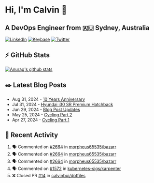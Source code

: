 # Hi, I'm Calvin 🍭
## A DevOps Engineer from 🇦🇺 Sydney, Australia</h3>

[![LinkedIn](https://img.shields.io/badge/-c–bui-0077B5?style=flat-square&labelColor=0077B5&logo=LinkedIn&logoColor=white)](https://www.linkedin.com/in/c-bui/)
[![Keybase](https://img.shields.io/badge/-calvinbui-ff6f21?style=flat-square&labelColor=ff6f21&logo=Keybase&logoColor=white)](https://keybase.io/calvinbui)
[![Twitter](https://img.shields.io/badge/-ASAPCalvin-1DA1F2?style=flat-square&labelColor=1DA1F2&logo=Twitter&logoColor=white)](https://twitter.com/ASAPCalvin)

<!-- https://github.com/rishavanand/github-profilinator -->
## ⚡ GitHub Stats
[![Anurag's github stats](https://github-readme-stats.vercel.app/api?username=calvinbui&count_private=true&hide_title=true)](https://github.com/anuraghazra/github-readme-stats)

<!-- https://github.com/gautamkrishnar/blog-post-workflow -->
## ✒️ Latest Blog Posts

<!-- BLOG-POST-LIST:START -->
- Aug 31, 2024 - [10 Years Anniversary](https://calvin.me/10-years-anniversary)
- Jul 31, 2024 - [Hyundai i30 SR Premium Hatchback](https://calvin.me/hyundai-i30-sr-premium-hatchback)
- Jun 29, 2024 - [Blog Post Updates](https://calvin.me/blog-post-updates)
- May 25, 2024 - [Cycling Part 2](https://calvin.me/cycling-part-2)
- Apr 27, 2024 - [Cycling Part 1](https://calvin.me/cycling-part-1)

<!-- BLOG-POST-LIST:END -->

## 🏃‍ Recent Activity

<!--START_SECTION:activity-->
1. 🗣 Commented on [#2664](https://github.com/morpheus65535/bazarr/issues/2664#issuecomment-2359623954) in [morpheus65535/bazarr](https://github.com/morpheus65535/bazarr)
2. 🗣 Commented on [#2664](https://github.com/morpheus65535/bazarr/issues/2664#issuecomment-2355819558) in [morpheus65535/bazarr](https://github.com/morpheus65535/bazarr)
3. 🗣 Commented on [#2664](https://github.com/morpheus65535/bazarr/issues/2664#issuecomment-2354202935) in [morpheus65535/bazarr](https://github.com/morpheus65535/bazarr)
4. 🗣 Commented on [#1572](https://github.com/kubernetes-sigs/karpenter/issues/1572#issuecomment-2351982960) in [kubernetes-sigs/karpenter](https://github.com/kubernetes-sigs/karpenter)
5. ❌ Closed PR [#14](https://github.com/calvinbui/dotfiles/pull/14) in [calvinbui/dotfiles](https://github.com/calvinbui/dotfiles)
<!--END_SECTION:activity-->
